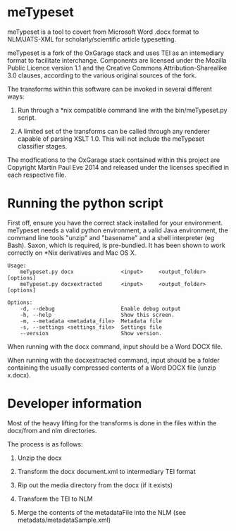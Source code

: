 meTypeset
=========

meTypeset is a tool to covert from Microsoft Word .docx format to NLM/JATS-XML for scholarly/scientific article typesetting.

meTypeset is a fork of the OxGarage stack and uses TEI as an intemediary format to facilitate interchange. Components are licensed under the Mozilla Public Licence version 1.1 and the Creative Commons Attribution-Sharealike 3.0 clauses, according to the various original sources of the fork.

The transforms within this software can be invoked in several different ways:

1. Run through a *nix compatible command line with the bin/meTypeset.py script.

2. A limited set of the transforms can be called through any renderer capable of parsing XSLT 1.0. This will not include the meTypeset classifier stages.

The modfications to the OxGarage stack contained within this project are Copyright Martin Paul Eve 2014 and released under the licenses specified in each respective file.


Running the python script
=========

First off, ensure you have the correct stack installed for your environment. meTypeset needs a valid python environment, a valid Java environment, the command line tools "unzip" and "basename" and a shell interpreter (eg Bash). Saxon, which is required, is pre-bundled. It has been shown to work correctly on *Nix derivatives and Mac OS X.

```
Usage:
    meTypeset.py docx               <input>     <output_folder> [options]
    meTypeset.py docxextracted      <input>     <output_folder> [options]

Options:
    -d, --debug                     Enable debug output
    -h, --help                      Show this screen.
    -m, --metadata <metadata_file>  Metadata file
    -s, --settings <settings_file>  Settings file
    --version                       Show version.
```

When running with the docx command, input should be a Word DOCX file.

When running with the docxextracted command, input should be a folder containing the usually compressed contents of a Word DOCX file (unzip x.docx).

Developer information
=========
Most of the heavy lifting for the transforms is done in the files within the docx/from and nlm directories.

The process is as follows:

1. Unzip the docx

2. Transform the docx document.xml to intermediary TEI format

3. Rip out the media directory from the docx (if it exists)

4. Transform the TEI to NLM

5. Merge the contents of the metadataFile into the NLM (see metadata/metadataSample.xml)



